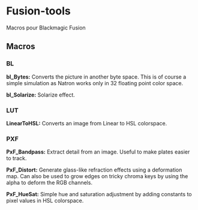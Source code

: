 # Fusion-tools
 Macros pour Blackmagic Fusion


 ## Macros

### BL
**bl_Bytes:**
Converts the picture in another byte space. This is of course a simple simulation as Natron works only in 32 floating point color space.

**bl_Solarize:**
Solarize effect.

### LUT
**LinearToHSL:**
Converts an image from Linear to HSL colorspace.

### PXF
**PxF_Bandpass:**
Extract detail from an image. Useful to make plates easier to track.

**PxF_Distort:**
Generate glass-like refraction effects using a deformation map. Can also be used to grow edges on tricky chroma keys by using the alpha to deform the RGB channels. 

**PxF_HueSat:**
Simple hue and saturation adjustment by adding constants to pixel values in HSL colorspace.